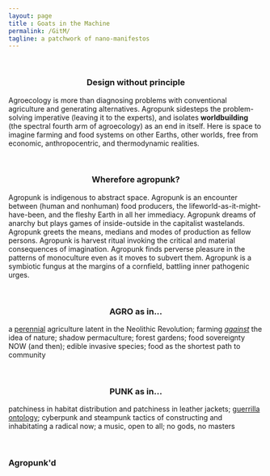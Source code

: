 ```yaml
---
layout: page
title : Goats in the Machine
permalink: /GitM/
tagline: a patchwork of nano-manifestos
---
```

<br>

<center> <h3> Design without principle </h3> </center>

Agroecology is more than diagnosing problems with conventional agriculture and generating alternatives. Agropunk sidesteps the problem-solving imperative (leaving it to the experts), and isolates **worldbuilding** (the spectral fourth arm of agroecology) as an end in itself. Here is space to imagine farming and food systems on other Earths, other worlds, free from economic, anthropocentric, and thermodynamic realities.  
  
<br>

<center> <h3> Wherefore agropunk? </h3> </center>


Agropunk is indigenous to abstract space. Agropunk is an encounter between (human and nonhuman) food producers, the lifeworld-as-it-might-have-been, and the fleshy Earth in all her immediacy. Agropunk dreams of anarchy but plays games of inside-outside in the capitalist wastelands. Agropunk greets the means, medians and modes of production as fellow persons. Agropunk is harvest ritual invoking the critical and material consequences of imagination. Agropunk finds perverse pleasure in the patterns of monoculture even as it moves to subvert them. Agropunk is a symbiotic fungus at the margins of a cornfield, battling inner pathogenic urges. 

<br>

<center> <h3> AGRO as in... </h3> </center>

a [perennial](https://landinstitute.org/) agriculture latent in the Neolithic Revolution; farming [*against*](http://ecologywithoutnature.blogspot.nl/) the idea of nature; shadow permaculture; forest gardens; food sovereignty NOW (and then); edible invasive species; food as the shortest path to community

<br>

<center> <h3> PUNK as in... </h3> </center>

patchiness in habitat distribution and patchiness in leather jackets; [guerrilla ontology](http://deoxy.org/raw.htm); cyberpunk and steampunk tactics of constructing and inhabitating a radical now; a music, open to all; no gods, no masters

<br> 

### Agropunk'd


